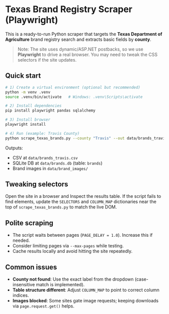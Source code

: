 # Texas Brand Registry Scraper (Playwright)

This is a ready-to-run Python scraper that targets the **Texas Department of Agriculture** brand registry search and extracts basic fields by **county**.

> Note: The site uses dynamic/ASP.NET postbacks, so we use **Playwright** to drive a real browser. You may need to tweak the CSS selectors if the site updates.

## Quick start

```bash
# 1) Create a virtual environment (optional but recommended)
python -m venv .venv
source .venv/bin/activate   # Windows: .venv\Scripts\activate

# 2) Install dependencies
pip install playwright pandas sqlalchemy

# 3) Install browser
playwright install

# 4) Run (example: Travis County)
python scrape_texas_brands.py --county "Travis" --out data/brands_travis.csv --sqlite data/brands.db --download-images
```

Outputs:
- CSV at `data/brands_travis.csv`
- SQLite DB at `data/brands.db` (table: `brands`)
- Brand images in `data/brand_images/`

## Tweaking selectors

Open the site in a browser and Inspect the results table. If the script fails to find elements, update the `SELECTORS` and `COLUMN_MAP` dictionaries near the top of `scrape_texas_brands.py` to match the live DOM.

## Polite scraping

- The script waits between pages (`PAGE_DELAY = 1.0`). Increase this if needed.
- Consider limiting pages via `--max-pages` while testing.
- Cache results locally and avoid hitting the site repeatedly.

## Common issues

- **County not found**: Use the exact label from the dropdown (case-insensitive match is implemented).
- **Table structure different**: Adjust `COLUMN_MAP` to point to correct column indices.
- **Images blocked**: Some sites gate image requests; keeping downloads via `page.request.get()` helps.